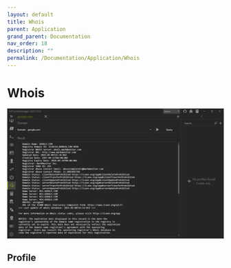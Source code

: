 ```yaml
---
layout: default
title: Whois
parent: Application
grand_parent: Documentation
nav_order: 18
description: ""
permalink: /Documentation/Application/Whois
---
```


# Whois

![Whois](18_Whois.png)

## Profile